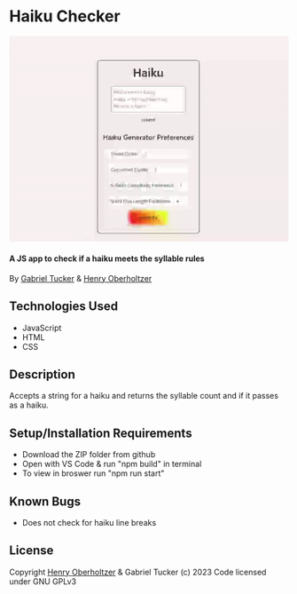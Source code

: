 # Haiku Checker

![Haiku Checker](./src/assets/readmegif.gif)

#### A JS app to check if a haiku meets the syllable rules

By 
[Gabriel Tucker](mailto:gabrieltuckereze@gmail.com) & [Henry Oberholtzer](mailto:henryoberholtzer@gmail.com)

## Technologies Used

*   JavaScript
*   HTML
*   CSS

## Description

Accepts a string for a haiku and returns the syllable count and if it passes as a haiku.

## Setup/Installation Requirements

*   Download the ZIP folder from github
*   Open with VS Code & run "npm build" in terminal
*   To view in broswer run "npm run start"

## Known Bugs

*   Does not check for haiku line breaks

## License

Copyright [Henry Oberholtzer](https://www.henryoberholtzer.com/) & Gabriel Tucker (c) 2023
Code licensed under GNU GPLv3
